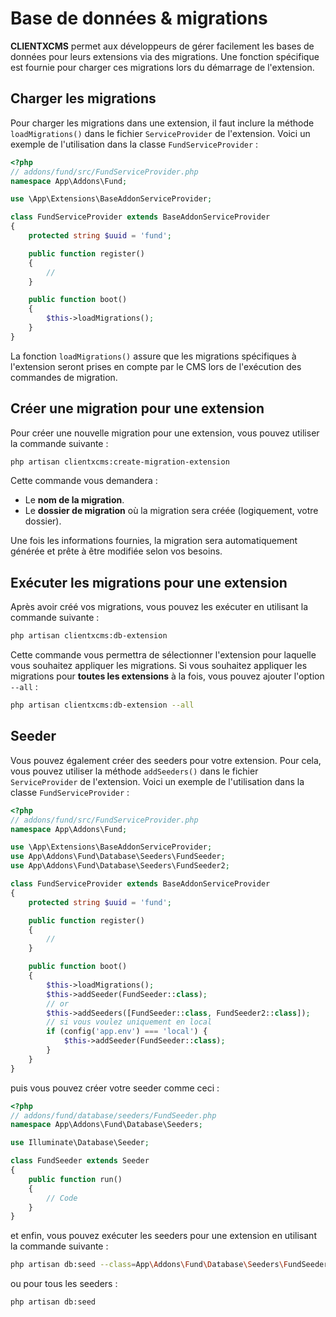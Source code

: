 
# Base de données & migrations

**CLIENTXCMS** permet aux développeurs de gérer facilement les bases de données pour leurs extensions via des migrations. Une fonction spécifique est fournie pour charger ces migrations lors du démarrage de l'extension.

## Charger les migrations

Pour charger les migrations dans une extension, il faut inclure la méthode `loadMigrations()` dans le fichier `ServiceProvider` de l'extension. Voici un exemple de l'utilisation dans la classe `FundServiceProvider` :

```php
<?php
// addons/fund/src/FundServiceProvider.php
namespace App\Addons\Fund;

use \App\Extensions\BaseAddonServiceProvider;

class FundServiceProvider extends BaseAddonServiceProvider
{
    protected string $uuid = 'fund';

    public function register()
    {
        //
    }

    public function boot()
    {
        $this->loadMigrations();
    }
}
```

La fonction `loadMigrations()` assure que les migrations spécifiques à l'extension seront prises en compte par le CMS lors de l'exécution des commandes de migration.

## Créer une migration pour une extension

Pour créer une nouvelle migration pour une extension, vous pouvez utiliser la commande suivante :

```bash
php artisan clientxcms:create-migration-extension
```

Cette commande vous demandera :

- Le **nom de la migration**.
- Le **dossier de migration** où la migration sera créée (logiquement, votre dossier).

Une fois les informations fournies, la migration sera automatiquement générée et prête à être modifiée selon vos besoins.

## Exécuter les migrations pour une extension

Après avoir créé vos migrations, vous pouvez les exécuter en utilisant la commande suivante :

```bash
php artisan clientxcms:db-extension
```

Cette commande vous permettra de sélectionner l'extension pour laquelle vous souhaitez appliquer les migrations. Si vous souhaitez appliquer les migrations pour **toutes les extensions** à la fois, vous pouvez ajouter l'option `--all` :

```bash
php artisan clientxcms:db-extension --all
```

## Seeder 
Vous pouvez également créer des seeders pour votre extension. Pour cela, vous pouvez utiliser la méthode `addSeeders()` dans le fichier `ServiceProvider` de l'extension. Voici un exemple de l'utilisation dans la classe `FundServiceProvider` :

```php
<?php
// addons/fund/src/FundServiceProvider.php
namespace App\Addons\Fund;

use \App\Extensions\BaseAddonServiceProvider;
use App\Addons\Fund\Database\Seeders\FundSeeder;
use App\Addons\Fund\Database\Seeders\FundSeeder2;

class FundServiceProvider extends BaseAddonServiceProvider
{
    protected string $uuid = 'fund';

    public function register()
    {
        //
    }

    public function boot()
    {
        $this->loadMigrations();
        $this->addSeeder(FundSeeder::class);
        // or
        $this->addSeeders([FundSeeder::class, FundSeeder2::class]);
        // si vous voulez uniquement en local
        if (config('app.env') === 'local') {
            $this->addSeeder(FundSeeder::class);
        }
    }
}
```

puis vous pouvez créer votre seeder comme ceci :

```php
<?php
// addons/fund/database/seeders/FundSeeder.php
namespace App\Addons\Fund\Database\Seeders;

use Illuminate\Database\Seeder;

class FundSeeder extends Seeder
{
    public function run()
    {
        // Code
    }
}
```

et enfin, vous pouvez exécuter les seeders pour une extension en utilisant la commande suivante :

```bash
php artisan db:seed --class=App\Addons\Fund\Database\Seeders\FundSeeder
```

ou pour tous les seeders :

```bash
php artisan db:seed
```